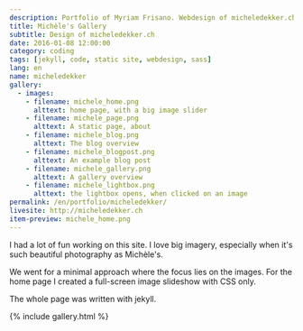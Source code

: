 ```yaml
---
description: Portfolio of Myriam Frisano. Webdesign of micheledekker.ch
title: Michèle's Gallery
subtitle: Design of micheledekker.ch
date: 2016-01-08 12:00:00
category: coding
tags: [jekyll, code, static site, webdesign, sass]
lang: en
name: micheledekker
gallery:
  - images:
    - filename: michele_home.png
      alttext: home page, with a big image slider
    - filename: michele_page.png
      alttext: A static page, about
    - filename: michele_blog.png
      alttext: The blog overview
    - filename: michele_blogpost.png
      alttext: An example blog post
    - filename: michele_gallery.png
      alttext: A gallery overview
    - filename: michele_lightbox.png
      alttext: the lightbox opens, when clicked on an image
permalink: /en/portfolio/micheledekker/
livesite: http://micheledekker.ch
item-preview: michele_home.png
---
```

I had a lot of fun working on this site. I love big imagery, especially when it's such beautiful photography as Michèle's.

We went for a minimal approach where the focus lies on the images. For the home page I created a full-screen image slideshow with CSS only.

The whole page was written with jekyll.

{% include gallery.html %}
